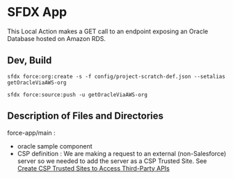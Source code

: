 # SFDX  App

This Local Action makes a  GET call to an endpoint exposing an Oracle Database hosted on Amazon RDS.

## Dev, Build

```
sfdx force:org:create -s -f config/project-scratch-def.json --setalias getOracleViaAWS-org
```

```
sfdx force:source:push -u getOracleViaAWS-org
```

## Description of Files and Directories

force-app/main :
* oracle sample component
* CSP definition :
We are making a request to an external (non-Salesforce) server so we needed to add the server as a CSP Trusted Site. See [Create CSP Trusted Sites to Access Third-Party APIs](https://developer.salesforce.com/docs/atlas.en-us.lightning.meta/lightning/csp_trusted_sites.htm)



